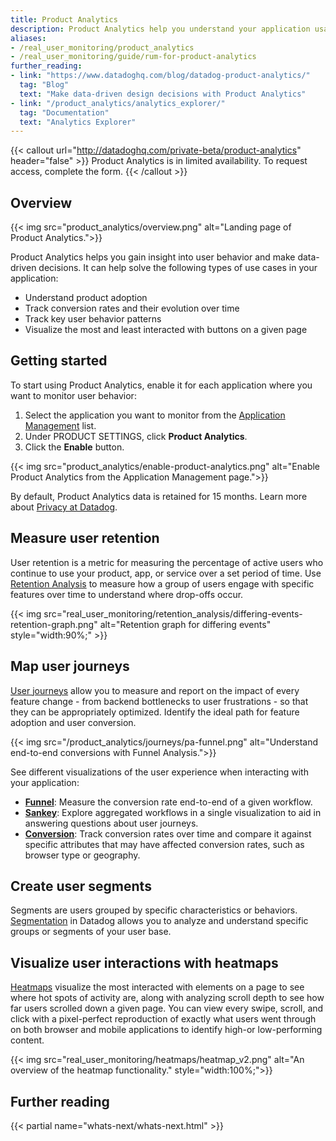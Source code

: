 ```yaml
---
title: Product Analytics
description: Product Analytics help you understand your application usage at a glance.
aliases:
- /real_user_monitoring/product_analytics
- /real_user_monitoring/guide/rum-for-product-analytics
further_reading:
- link: "https://www.datadoghq.com/blog/datadog-product-analytics/"
  tag: "Blog"
  text: "Make data-driven design decisions with Product Analytics"
- link: "/product_analytics/analytics_explorer/"
  tag: "Documentation"
  text: "Analytics Explorer"
---
```


{{< callout url="http://datadoghq.com/private-beta/product-analytics" header="false" >}}
Product Analytics is in limited availability. To request access, complete the form.
{{< /callout >}}

## Overview

{{< img src="product_analytics/overview.png" alt="Landing page of Product Analytics.">}}

Product Analytics helps you gain insight into user behavior and make data-driven decisions. It can help solve the following types of use cases in your application:

- Understand product adoption
- Track conversion rates and their evolution over time
- Track key user behavior patterns
- Visualize the most and least interacted with buttons on a given page

## Getting started

To start using Product Analytics, enable it for each application where you want to monitor user behavior:

1. Select the application you want to monitor from the [Application Management][9] list.
2. Under PRODUCT SETTINGS, click **Product Analytics**.
3. Click the **Enable** button.

{{< img src="product_analytics/enable-product-analytics.png" alt="Enable Product Analytics from the Application Management page.">}}

By default, Product Analytics data is retained for 15 months. Learn more about [Privacy at Datadog][1].

## Measure user retention

User retention is a metric for measuring the percentage of active users who continue to use your product, app, or service over a set period of time. Use [Retention Analysis][2] to measure how a group of users engage with specific features over time to understand where drop-offs occur.

{{< img src="real_user_monitoring/retention_analysis/differing-events-retention-graph.png" alt="Retention graph for differing events" style="width:90%;" >}}

## Map user journeys

[User journeys][3] allow you to measure and report on the impact of every feature change - from backend bottlenecks to user frustrations - so that they can be appropriately optimized. Identify the ideal path for feature adoption and user conversion.

{{< img src="/product_analytics/journeys/pa-funnel.png" alt="Understand end-to-end conversions with Funnel Analysis.">}}

See different visualizations of the user experience when interacting with your application:

- **[Funnel][4]**: Measure the conversion rate end-to-end of a given workflow.
- **[Sankey][5]**: Explore aggregated workflows in a single visualization to aid in answering questions about user journeys.
- **[Conversion][6]**: Track conversion rates over time and compare it against specific attributes that may have affected conversion rates, such as browser type or geography.

## Create user segments

Segments are users grouped by specific characteristics or behaviors. [Segmentation][7] in Datadog allows you to analyze and understand specific groups or segments of your user base.

## Visualize user interactions with heatmaps

[Heatmaps][8] visualize the most interacted with elements on a page to see where hot spots of activity are, along with analyzing scroll depth to see how far users scrolled down a given page. You can view every swipe, scroll, and click with a pixel-perfect reproduction of exactly what users went through on both browser and mobile applications to identify high-or low-performing content.

{{< img src="real_user_monitoring/heatmaps/heatmap_v2.png" alt="An overview of the heatmap functionality." style="width:100%;">}}

## Further reading
{{< partial name="whats-next/whats-next.html" >}}

[1]: https://www.datadoghq.com/privacy/
[2]: /product_analytics/user_retention
[3]: /product_analytics/journeys
[4]: /product_analytics/journeys/funnel_analysis
[5]: /product_analytics/journeys/sankey
[6]: /product_analytics/journeys#conversion
[7]: /product_analytics/segmentation/
[8]: /product_analytics/heatmaps
[9]: https://app.datadoghq.com/rum/